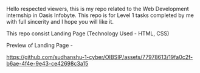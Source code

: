 Hello respected viewers, this is my repo related to the Web Development internship in Oasis Infobyte. This repo is for Level 1 tasks completed by me with full sincerity and I hope you will like it.

This repo consist Landing Page (Technology Used - HTML, CSS)


Preview of Landing Page - 

https://github.com/sudhanshu-1-cyber/OIBSIP/assets/77978613/19fa0c2f-b6ae-4f4e-9e43-ce42698c3a15
